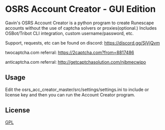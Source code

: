 # OSRS Account Creator - GUI Edition

Gavin's OSRS Account Creator is a python program to create Runescape accounts without the use of captcha solvers or proxies(optional.) Includes OSBot/Tribot CLI integration, custom username/password, etc.

Support, requests, etc can be found on discord: https://discord.gg/SjVjQvm

twocaptcha.com referral: https://2captcha.com?from=8817486

anticaptcha.com referral: http://getcaptchasolution.com/njbmecwjpo


## Usage

Edit the osrs_acc_creator_master/src/settings/settings.ini to include or license key and then you can run the Account Creator program.

## License
[GPL](https://choosealicense.com/licenses/gpl-3.0/)

